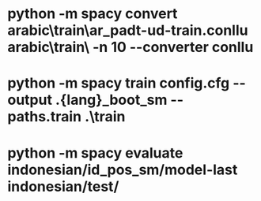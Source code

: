 # python -m spacy convert arabic\train\ar_padt-ud-train.conllu arabic\train\ -n 10 --converter conllu
# python -m spacy train config.cfg --output .\{lang}_boot_sm --paths.train .\train
# python -m spacy evaluate indonesian/id_pos_sm/model-last indonesian/test/